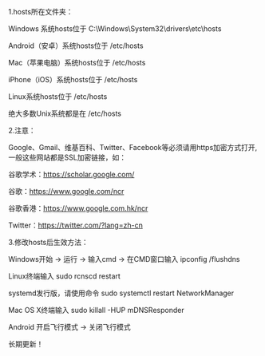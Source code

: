 
1.hosts所在文件夹：

Windows 系统hosts位于 C:\Windows\System32\drivers\etc\hosts

Android（安卓）系统hosts位于 /etc/hosts

Mac（苹果电脑）系统hosts位于 /etc/hosts

iPhone（iOS）系统hosts位于 /etc/hosts

Linux系统hosts位于 /etc/hosts

绝大多数Unix系统都是在 /etc/hosts

2.注意：

Google、Gmail、维基百科、Twitter、Facebook等必须请用https加密方式打开,一般这些网站都是SSL加密链接，如：

谷歌学术：https://scholar.google.com/

谷歌：https://www.google.com/ncr

谷歌香港：https://www.google.com.hk/ncr

Twitter：https://twitter.com/?lang=zh-cn

3.修改hosts后生效方法：

Windows开始 -> 运行 -> 输入cmd -> 在CMD窗口输入  ipconfig /flushdns

Linux终端输入  sudo rcnscd restart

systemd发行版，请使用命令  sudo systemctl restart NetworkManager

Mac OS X终端输入  sudo killall -HUP mDNSResponder

Android  开启飞行模式 -> 关闭飞行模式

长期更新！
